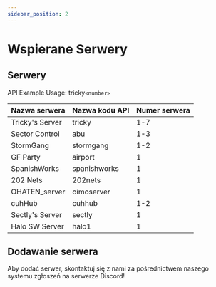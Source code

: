 ```yaml
---
sidebar_position: 2
---
```


# Wspierane Serwery

## Serwery
API Example Usage: <span class="code-text">tricky`<number>`</span>

| Nazwa serwera   | Nazwa kodu API | Numer serwera |
| --------------- | -------------- | ------------- |
| Tricky's Server | tricky         | 1-7           |
| Sector Control  | abu            | 1-3           |
| StormGang       | stormgang      | 1-2           |
| GF Party        | airport        | 1             |
| SpanishWorks    | spanishworks   | 1             |
| 202 Nets        | 202nets        | 1             |
| OHATEN_server   | oimoserver     | 1             |
| cuhHub          | cuhhub         | 1-2           |
| Sectly's Server | sectly         | 1             |
| Halo SW Server  | halo1          | 1             |

## Dodawanie serwera
Aby dodać serwer, skontaktuj się z nami za pośrednictwem naszego systemu zgłoszeń na serwerze Discord!